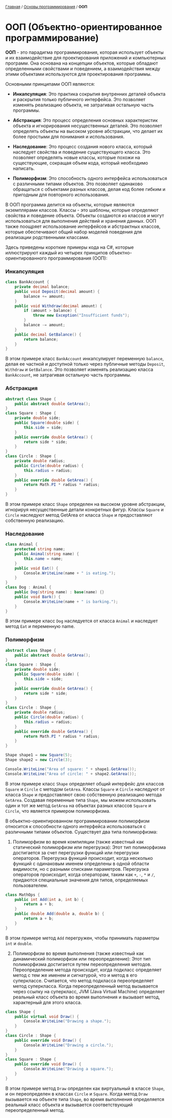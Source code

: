 <sub>[Главная](../../index.md) / [Основы программирования](README.md) / **ООП** </sub>

# **ООП (Объектно-ориентированное программирование)**

**ООП** - это парадигма программирования, которая использует объекты и их взаимодействие для проектирования приложений и компьютерных программ. Она основана на концепции объектов, которые обладают определенными свойствами и поведением, а взаимодействия между этими объектами используются для проектирования программы.

Основными принципами ООП являются:

- **Инкапсуляция**: Это практика сокрытия внутренних деталей объекта и раскрытия только публичного интерфейса. Это позволяет изменять реализацию объекта, не затрагивая остальную часть программы.

- **Абстракция**: Это процесс определения основных характеристик объекта и игнорирования несущественных деталей. Это позволяет определять объекты на высоком уровне абстракции, что делает их более простыми для понимания и использования.

- **Наследование**: Это процесс создания нового класса, который наследует свойства и поведение существующего класса. Это позволяет определять новые классы, которые похожи на существующие, сокращая объем кода, который необходимо написать.

- **Полиморфизм**: Это способность одного интерфейса использоваться с различными типами объектов. Это позволяет одинаково обращаться с объектами разных классов, делая код более гибким и пригодным для повторного использования.

В ООП программа делится на объекты, которые являются экземплярами классов. Классы - это шаблоны, которые определяют свойства и поведение объекта. Объекты создаются из классов и могут использоваться для выполнения действий и хранения данных. ООП также поощряет использование интерфейсов и абстрактных классов, которые обеспечивают общий набор моделей поведения для реализации родственными классами.

Здесь приведены короткие примеры кода на C#, которые иллюстрируют каждый из четырех принципов объектно-ориентированного программирования (ООП):

### **Инкапсуляция**
```cs
class BankAccount {
    private decimal balance;
    public void Deposit(decimal amount) {
        balance += amount;
    }
    public void Withdraw(decimal amount) {
        if (amount > balance) {
            throw new Exception("Insufficient funds");
        }
        balance -= amount;
    }
    public decimal GetBalance() {
        return balance;
    }
}
```
В этом примере класс ``BankAccount`` инкапсулирует переменную ``balance``, делая ее частной и доступной только через публичные методы ``Deposit``, ``Withdraw`` и ``GetBalance``. Это позволяет изменять реализацию класса ``BankAccount``, не затрагивая остальную часть программы.

### **Абстракция**
```cs
abstract class Shape {
    public abstract double GetArea();
}
class Square : Shape {
    private double side;
    public Square(double side) {
        this.side = side;
    }
    public override double GetArea() {
        return side * side;
    }
}
class Circle : Shape {
    private double radius;
    public Circle(double radius) {
        this.radius = radius;
    }
    public override double GetArea() {
        return Math.PI * radius * radius;
    }
}
```
В этом примере класс ``Shape`` определен на высоком уровне абстракции, игнорируя несущественные детали конкретных фигур. Классы ``Square`` и ``Circle`` наследуют метод GetArea от класса ``Shape`` и предоставляют собственную реализацию.

### **Наследование**
```cs
class Animal {
    protected string name;
    public Animal(string name) {
        this.name = name;
    }
    public void Eat() {
        Console.WriteLine(name + " is eating.");
    }
}
class Dog : Animal {
    public Dog(string name) : base(name) {}
    public void Bark() {
        Console.WriteLine(name + " is barking.");
    }
}
```
В этом примере класс ``Dog`` наследуется от класса ``Animal`` и наследует метод ``Eat`` и переменную name.

### **Полиморфизм**
```cs
abstract class Shape {
    public abstract double GetArea();
}
class Square : Shape {
    private double side;
    public Square(double side) {
        this.side = side;
    }
    public override double GetArea() {
        return side * side;
    }
}
class Circle : Shape {
    private double radius;
    public Circle(double radius) {
        this.radius = radius;
    }
    public override double GetArea() {
        return Math.PI * radius * radius;
    }
}

Shape shape1 = new Square(5);
Shape shape2 = new Circle(3);

Console.WriteLine("Area of square: " + shape1.GetArea());
Console.WriteLine("Area of circle: " + shape2.GetArea());
```
В этом примере класс ``Shape`` определяет общий интерфейс для классов ``Square`` и ``Circle`` с методом ``GetArea``.
Классы ``Square`` и ``Circle`` наследуют от класса ``Shape`` и предоставляют свою собственную реализацию метода ``GetArea``.
Создавая переменные типа ``Shape``, мы можем использовать один и тот же метод ``GetArea`` на объектах разных классов ``Square`` и ``Circle``, что является примером полиморфизма.

В объектно-ориентированном программировании полиморфизм относится к способности одного интерфейса использоваться с различными типами объектов. Существует два типа полиморфизма:

1. Полиморфизм во время компиляции (также известный как статический полиморфизм или перегрузка): Этот тип полиморфизма достигается за счет перегрузки функций или перегрузки операторов. Перегрузка функций происходит, когда несколько функций с одинаковым именем определены в одной области видимости, но с разными списками параметров. Перегрузка операторов происходит, когда операторам, таким как ``+``, ``-``, ``*`` и ``/``, придаются специальные значения для типов, определяемых пользователем.
```cs
class MathOps {
    public int Add(int a, int b) {
        return a + b;
    }
    public double Add(double a, double b) {
        return a + b;
    }
}
```
В этом примере метод ``Add`` перегружен, чтобы принимать параметры ``int`` и ``double``.

2. Полиморфизм во время выполнения (также известный как динамический полиморфизм или переопределение): Этот тип полиморфизма достигается путем переопределения методов. Переопределение метода происходит, когда подкласс определяет метод с тем же именем и сигнатурой, что и метод в его суперклассе. Считается, что метод подкласса переопределяет метод суперкласса. Когда переопределенный метод вызывается через ссылку на суперкласс, JVM (Java Virtual Machine) определяет реальный класс объекта во время выполнения и вызывает метод, характерный для этого класса.
```cs
class Shape {
    public virtual void Draw() {
        Console.WriteLine("Drawing a shape.");
    }
}
class Circle : Shape {
    public override void Draw() {
        Console.WriteLine("Drawing a circle.");
    }
}
class Square : Shape {
    public override void Draw() {
        Console.WriteLine("Drawing a square.");
    }
}
```
В этом примере метод ``Draw`` определен как виртуальный в классе ``Shape``, и он переопределен в классах ``Circle`` и ``Square``.
Когда метод ``Draw`` вызывается на объекте типа ``Shape``, во время выполнения определяется реальный класс объекта и вызывается соответствующий переопределенный метод.

